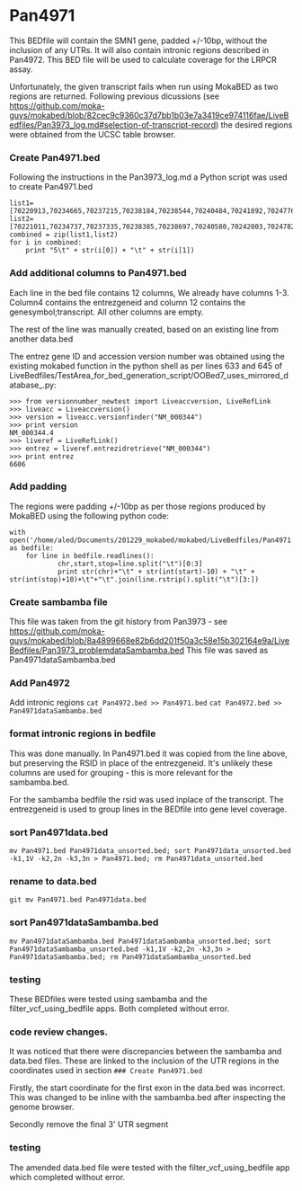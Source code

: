 # Pan4971
This BEDfile will contain the SMN1 gene, padded +/-10bp, without the inclusion of any UTRs. It will also contain intronic regions described in Pan4972. This BED file will be used to calculate coverage for the LRPCR assay.

Unfortunately, the given transcript fails when run using MokaBED as two regions are returned. Following previous dicussions (see https://github.com/moka-guys/mokabed/blob/82cec9c9360c37d7bb1b03e7a3419ce974116fae/LiveBedfiles/Pan3973_log.md#selection-of-transcript-record) the desired regions were obtained from the UCSC table browser.

### Create Pan4971.bed
Following the instructions in the Pan3973_log.md a Python script was used to create Pan4971.bed
```
list1=[70220913,70234665,70237215,70238184,70238544,70240484,70241892,70247767,70248265]
list2=[70221011,70234737,70237335,70238385,70238697,70240580,70242003,70247821,70248842]
combined = zip(list1,list2)
for i in combined:
    print "5\t" + str(i[0]) + "\t" + str(i[1])
```

### Add additional columns to Pan4971.bed
Each line in the bed file contains 12 columns, We already have columns 1-3. Column4 contains the entrezgeneid and column 12 contains the genesymbol;transcript. All other columns are empty.

The rest of the line was manually created, based on an existing line from another data.bed

The entrez gene ID and accession version number was obtained using the existing mokabed function in the python shell as per lines 633 and 645 of LiveBedfiles/TestArea_for_bed_generation_script/OOBed7_uses_mirrored_database_.py:

```
>>> from versionnumber_newtest import Liveaccversion, LiveRefLink
>>> liveacc = Liveaccversion()
>>> version = liveacc.versionfinder("NM_000344")
>>> print version
NM_000344.4
>>> liveref = LiveRefLink()
>>> entrez = liveref.entrezidretrieve("NM_000344")
>>> print entrez
6606
```

### Add padding
The regions were padding +/-10bp as per those regions produced by MokaBED using the following python code:

```
with open('/home/aled/Documents/201229_mokabed/mokabed/LiveBedfiles/Pan4971.bed','r') as bedfile:
    for line in bedfile.readlines():
            chr,start,stop=line.split("\t")[0:3]
            print str(chr)+"\t" + str(int(start)-10) + "\t" + str(int(stop)+10)+\t"+"\t".join(line.rstrip().split("\t")[3:])
```

### Create sambamba file
This file was taken from the git history from Pan3973 - see https://github.com/moka-guys/mokabed/blob/8a4899668e82b6dd201f50a3c58e15b302164e9a/LiveBedfiles/Pan3973_problemdataSambamba.bed
This file was saved as Pan4971dataSambamba.bed


### Add Pan4972
Add intronic regions
`cat Pan4972.bed >> Pan4971.bed`
`cat Pan4972.bed >> Pan4971dataSambamba.bed` 

### format intronic regions in bedfile
This was done manually. In Pan4971.bed it was copied from the line above, but preserving the RSID in place of the entrezgeneid. It's unlikely these columns are used for grouping - this is more relevant for the sambamba.bed.

For the sambamba bedfile the rsid was used inplace of the transcript. The entrezgeneid is used to group lines in the BEDfile into gene level coverage.

### sort Pan4971data.bed
`mv Pan4971.bed Pan4971data_unsorted.bed; sort Pan4971data_unsorted.bed -k1,1V -k2,2n -k3,3n > Pan4971.bed; rm Pan4971data_unsorted.bed`

### rename to data.bed
`git mv Pan4971.bed Pan4971data.bed`

### sort Pan4971dataSambamba.bed
`mv Pan4971dataSambamba.bed Pan4971dataSambamba_unsorted.bed; sort Pan4971dataSambamba_unsorted.bed -k1,1V -k2,2n -k3,3n > Pan4971dataSambamba.bed; rm Pan4971dataSambamba_unsorted.bed`

### testing
These BEDfiles were tested using sambamba and the filter_vcf_using_bedfile apps.
Both completed without error.

### code review changes.
It was noticed that there were discrepancies between the sambamba and data.bed files.
These are linked to the inclusion of the UTR regions in the coordinates used in section `### Create Pan4971.bed`

Firstly, the start coordinate for the first exon in the data.bed was incorrect. This was changed to be inline with the sambamba.bed after inspecting the genome browser. 

Secondly remove the final 3' UTR segment

### testing
The amended data.bed file were tested with the filter_vcf_using_bedfile app which completed without error.